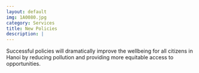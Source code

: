 ```yaml
---
layout: default
img: 1A0080.jpg
category: Services
title: New Policies
description: |
---
```


Successful policies will dramatically improve the wellbeing for all citizens in Hanoi by reducing pollution and providing more equitable access to opportunities.